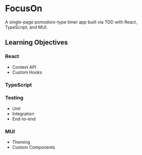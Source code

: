# FocusOn
 A single-page pomodoro-type timer app built via TDD with React, TypeScript, and MUI.

## Learning Objectives

### React
- Context API
- Custom Hooks

### TypeScript

### Testing
- Unit
- Integration
- End-to-end

### MUI
- Theming
- Custom Components
